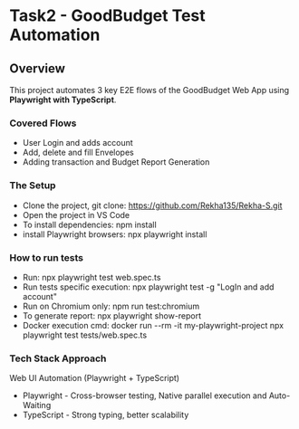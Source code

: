 # Task2 - GoodBudget Test Automation

## Overview
This project automates 3 key E2E flows of the GoodBudget Web App using **Playwright with TypeScript**.

### Covered Flows
- User Login and adds account
- Add, delete and fill Envelopes
- Adding transaction and Budget Report Generation

### The Setup

- Clone the project, git clone: https://github.com/Rekha135/Rekha-S.git
- Open the project in VS Code
- To install dependencies: npm install
- install Playwright browsers: npx playwright install

### How to run tests

- Run: npx playwright test web.spec.ts
- Run tests specific execution: npx playwright test -g "LogIn and add account"
- Run on Chromium only: npm run test:chromium
- To generate report: npx playwright show-report
- Docker execution cmd: docker run --rm -it my-playwright-project npx playwright test tests/web.spec.ts

### Tech Stack Approach

Web UI Automation (Playwright + TypeScript)
- Playwright - Cross-browser testing, Native parallel execution and Auto-Waiting
- TypeScript - Strong typing, better scalability




